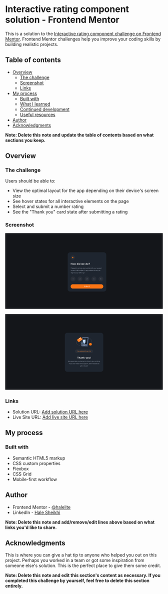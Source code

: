 # Interactive rating component solution - Frontend Mentor

This is a solution to the [Interactive rating component challenge on Frontend Mentor](https://www.frontendmentor.io/challenges/interactive-rating-component-koxpeBUmI). Frontend Mentor challenges help you improve your coding skills by building realistic projects.

## Table of contents

- [Overview](#overview)
  - [The challenge](#the-challenge)
  - [Screenshot](#screenshot)
  - [Links](#links)
- [My process](#my-process)
  - [Built with](#built-with)
  - [What I learned](#what-i-learned)
  - [Continued development](#continued-development)
  - [Useful resources](#useful-resources)
- [Author](#author)
- [Acknowledgments](#acknowledgments)

**Note: Delete this note and update the table of contents based on what sections you keep.**

## Overview

### The challenge

Users should be able to:

- View the optimal layout for the app depending on their device's screen size
- See hover states for all interactive elements on the page
- Select and submit a number rating
- See the "Thank you" card state after submitting a rating

### Screenshot

![Design preview for the Interactive rating component](./design/solution-img/Screenshot1.png)

![Design preview for the Interactive rating component](./design/solution-img/Screenshot2.png)

### Links

- Solution URL: [Add solution URL here](https://github.com/halelite/rating-component.git)
- Live Site URL: [Add live site URL here](https://halelite.github.io/rating-component/)

## My process

### Built with

- Semantic HTML5 markup
- CSS custom properties
- Flexbox
- CSS Grid
- Mobile-first workflow

## Author

- Frontend Mentor - [@halelite](https://www.frontendmentor.io/profile/halelite)
- LinkedIn - [Hale Sheikhi](https://www.linkedin.com/in/hale-sheikhi/)

**Note: Delete this note and add/remove/edit lines above based on what links you'd like to share.**

## Acknowledgments

This is where you can give a hat tip to anyone who helped you out on this project. Perhaps you worked in a team or got some inspiration from someone else's solution. This is the perfect place to give them some credit.

**Note: Delete this note and edit this section's content as necessary. If you completed this challenge by yourself, feel free to delete this section entirely.**
